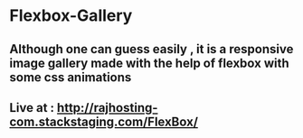 # Flexbox-Gallery
## Although one can guess easily , it is a responsive image gallery made with the help of flexbox with some css animations
## Live at : http://rajhosting-com.stackstaging.com/FlexBox/
